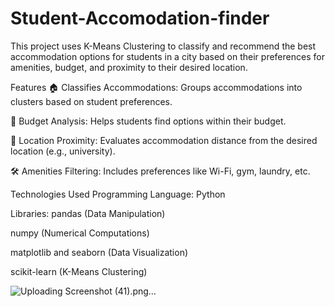# Student-Accomodation-finder

This project uses K-Means Clustering to classify and recommend the best accommodation options for students in a city based on their preferences for amenities, budget, and proximity to their desired location.

Features
🏠 Classifies Accommodations: Groups accommodations into clusters based on student preferences.

💸 Budget Analysis: Helps students find options within their budget.

📍 Location Proximity: Evaluates accommodation distance from the desired location (e.g., university).

🛠️ Amenities Filtering: Includes preferences like Wi-Fi, gym, laundry, etc.


Technologies Used
Programming Language: Python

Libraries:
pandas (Data Manipulation)

numpy (Numerical Computations)

matplotlib and seaborn (Data Visualization)

scikit-learn (K-Means Clustering)


![Uploading Screenshot (41).png…]()
